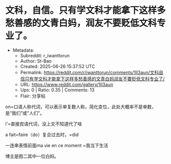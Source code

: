 # 文科，自信。只有学文科才能拿下这样多愁善感的文青白妈，润友不要贬低文科专业了。

- Metadata:
  - Subreddit: r_iwanttorun
  - Author: St-Bao
  - Created: 2025-06-26 15:37:52 UTC
  - Permalink: https://reddit.com/r/iwanttorun/comments/1ll3aun/文科自信只有学文科才能拿下这样多愁善感的文青白妈润友不要贬低文科专业了/
  - URL: https://www.reddit.com/gallery/1ll3aun
  - Ups: 0 | Ratio: 0.35 | Comments: 13
  - Flair: 分享帖


on=口语人称代词，可以表示单复数人称，简化变位，此处大概率不是单数，是“我们”或“人们”。

l'=直接宾语代词，没上文不知道代了啥

a fait=faire（do）复合过去时，=did

一连串表情前面ma vie en ce moment =我当下生活

博主是图二其中一位白妈。

